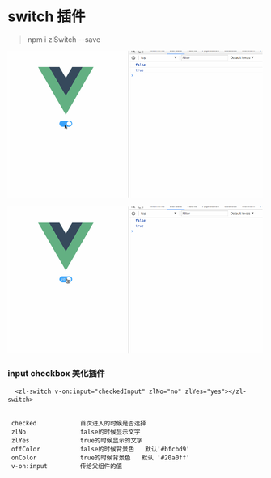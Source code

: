 # switch 插件

> npm i zlSwitch --save


![switch](img/1.gif)

![switch](img/2.gif)

### input checkbox 美化插件

```
  <zl-switch v-on:input="checkedInput" zlNo="no" zlYes="yes"></zl-switch>

```

```

 checked            首次进入的时候是否选择 
 zlNo               false的时候显示文字 
 zlYes              true的时候显示的文字 
 offColor           false的时候背景色   默认'#bfcbd9'
 onColor            true的时候背景色   默认 '#20a0ff' 
 v-on:input         传给父组件的值
 ```